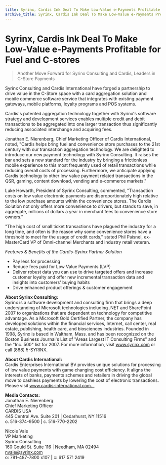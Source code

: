 ```yaml
---
title: Syrinx, Cardis Ink Deal To Make Low-Value e-Payments Profitable for Fuel and C-stores
archive_title: Syrinx, Cardis Ink Deal To Make Low-Value e-Payments Profitable for Fuel and C-stores
---
```


# Syrinx, Cardis Ink Deal To Make Low-Value e-Payments Profitable for Fuel and C-stores

> Another Move Forward for Syrinx Consulting and Cardis, Leaders in C-Store Payments

Syrinx Consulting and Cardis International have forged a partnership to drive value in the C-Store space with a card aggregation solution and mobile commerce software service that integrates with existing payment gateways, mobile platforms, loyalty programs and POS systems.

Cardis's patented aggregation technology together with Syrinx's software strategy and development services enables multiple credit and debit transactions to be aggregated into one larger transaction thus significantly reducing associated interchange and acquiring fees.  

Jonathan E. Nierenberg, Chief Marketing Officer of Cardis International, noted, "Cardis helps bring fuel and convenience store purchases to the 21st century with our transaction aggregation technology. We are delighted to introduce our new payment technology with Syrinx Consulting. It raises the bar and sets a new standard for the industry by bringing a frictionless mobile experience to this most frequently used of retail transactions while reducing overall costs of processing. Furthermore, we anticipate applying Cardis technology to other low value payment related transactions in the QSR, gaming, content download, vending and e-commerce markets." 

Luke Howarth, President of Syrinx Consulting, commented, "Transaction costs on low value electronic payments are disproportionately high relative to the low purchase amounts within the convenience stores. The Cardis Solution not only offers more convenience to drivers, but stands to save, in aggregate, millions of dollars a year in merchant fees to convenience store owners."

"The high cost of small ticket transactions have plagued the industry for a long time, and often is the reason why some convenience stores have a threshold to meet for the usage of credit cards," stated Phil Paisnel, ex-MasterCard VP of Omni-channel Merchants and industry retail veteran.

*Features & Benefits of the Cardis-Syrinx Partner Solution*

- Pay less for processing
- Reduce fees paid for Low Value Payments (LVP)
- Deliver robust data you can use to drive targeted offers and increase customer loyalty and offer new incremental transaction data and insights into customers' buying habits
- Drive enhanced product offerings & customer engagement

**About Syrinx Consulting:**  
Syrinx is a software development and consulting firm that brings a deep understanding of Microsoft technologies including .NET and SharePoint 2007 to organizations that are dependent on technology for competitive advantage. As a Microsoft Gold Certified Partner, the company has developed solutions within the financial services, Internet, call center, real estate, publishing, health care, and biosciences industries. Founded in 1998, Syrinx is based in Waltham, Mass. and has been recognized on the Boston Business Journal's List of "Areas Largest IT Consulting Firms" and the "Inc. 500" list for 2007. For more information, visit www.syrinx.com or call (888) 5-SYRINX.

**About Cardis International:**   
Cardis Enterprises International BV provides unique solutions for processing of low value payments with game changing cost efficiency. It aligns the interests of banks, payments schemes and retailers in driving the global move to cashless payments by lowering the cost of electronic transactions. Please visit www.cardis-international.com.  

**Media Contacts:**  
Jonathan E. Nierenberg  
Chief Marketing Officer  
CARDIS USA  
445 Central Ave. Suite 201 | Cedarhurst, NY 11516  
o. 516-374-9500 | c. 516-770-2202

Nicole Vale  
VP Marketing  
Syrinx Consulting  
160 Gould St. Suite 116 | Needham, MA 02494  
nvale@syrinx.com  
o: 781-487-7800 x107 | c: 617 571 2419
